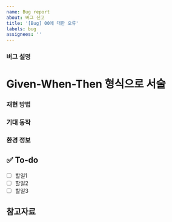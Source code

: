 ```yaml
---
name: Bug report
about: 버그 신고
title: '[Bug] 00에 대한 오류'
labels: bug
assignees: ''
---
```


### 버그 설명

# Given-When-Then 형식으로 서술

<!-- 버그에 대한 자세한 설명을 작성해 주세요. -->
<!-- 어떤 상황에서 발생하는지, 어떤 문제가 있는지 등을 기술해 주세요. -->

### 재현 방법

<!-- 어떤 단계를 거치면 이 버그가 발생하는지 순서대로 적어주세요. -->
<!-- 이 단계들을 따라하면 버그를 쉽게 재현할 수 있습니다. -->
<!-- 가능하다면 스크린샷이나 GIF 등 시각적 자료를 첨부해 주세요. -->

### 기대 동작

<!-- 이 버그가 발생하지 않고 정상적으로 동작해야 하는 것은 무엇인지 설명해 주세요. -->

### 환경 정보

<!-- OS, 브라우저, 기기 등 버그가 발생한 환경 정보를 적어주세요. -->
<!-- 이 정보는 재현 및 디버깅에 도움이 됩니다. -->

## ✅ To-do

- [ ] 할일1
- [ ] 할일2
- [ ] 할일3

## 참고자료
